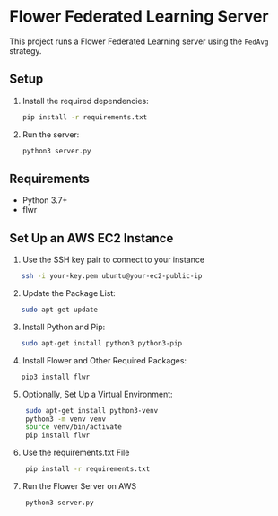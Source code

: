 # Flower Federated Learning Server

This project runs a Flower Federated Learning server using the `FedAvg` strategy.

## Setup

1. Install the required dependencies:
   ```bash
   pip install -r requirements.txt
   ```

2. Run the server:
   ```bash
   python3 server.py
   ```

## Requirements

- Python 3.7+
- flwr



## Set Up an AWS EC2 Instance

1. Use the SSH key pair to connect to your instance
```bash
   ssh -i your-key.pem ubuntu@your-ec2-public-ip
```
2. Update the Package List:
```bash
   sudo apt-get update
```
3. Install Python and Pip:
```bash
   sudo apt-get install python3 python3-pip
```
4. Install Flower and Other Required Packages:
```bash
   pip3 install flwr
```
5. Optionally, Set Up a Virtual Environment:
```bash
    sudo apt-get install python3-venv
    python3 -m venv venv
    source venv/bin/activate
    pip install flwr
```
6. Use the requirements.txt File
```bash
    pip install -r requirements.txt
```
7. Run the Flower Server on AWS
```bash
    python3 server.py
```
